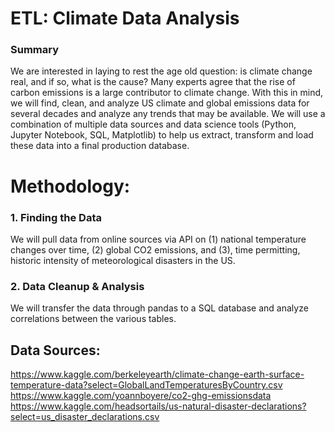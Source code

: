 # ETL: Climate Data Analysis
### Summary
We are interested in laying to rest the age old question: is climate change real, and if so, what is the cause? Many experts agree that the rise of carbon emissions is a large contributor to climate change. With this in mind, we will find, clean, and analyze US climate and global emissions data for several decades and analyze any trends that may be available. We will use a combination of multiple data sources and data science tools (Python, Jupyter Notebook, SQL, Matplotlib) to help us extract, transform and load these data into a final production database.

# Methodology:
### 1. Finding the Data
We will pull data from online sources via API on (1) national temperature changes over time, (2) global CO2 emissions, and (3), time permitting, historic intensity of meteorological disasters in the US.

### 2. Data Cleanup & Analysis
We will transfer the data through pandas to a SQL database and analyze correlations between the various tables.

## Data Sources:
https://www.kaggle.com/berkeleyearth/climate-change-earth-surface-temperature-data?select=GlobalLandTemperaturesByCountry.csv
https://www.kaggle.com/yoannboyere/co2-ghg-emissionsdata
https://www.kaggle.com/headsortails/us-natural-disaster-declarations?select=us_disaster_declarations.csv
